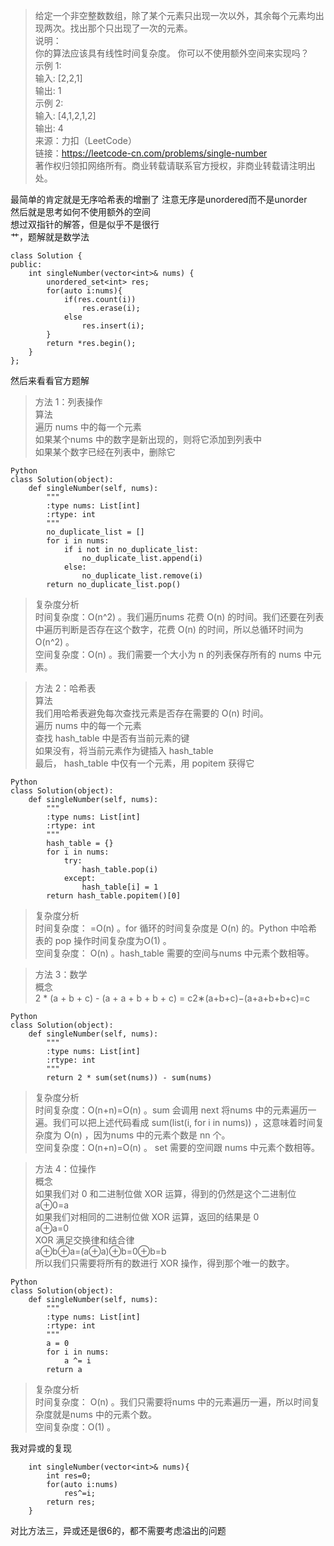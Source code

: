 > 给定一个非空整数数组，除了某个元素只出现一次以外，其余每个元素均出现两次。找出那个只出现了一次的元素。  
说明：  
你的算法应该具有线性时间复杂度。 你可以不使用额外空间来实现吗？  
示例 1:  
输入: [2,2,1]  
输出: 1  
示例 2:  
输入: [4,1,2,1,2]  
输出: 4  
来源：力扣（LeetCode）  
链接：https://leetcode-cn.com/problems/single-number  
著作权归领扣网络所有。商业转载请联系官方授权，非商业转载请注明出处。  
   
最简单的肯定就是无序哈希表的增删了 注意无序是unordered而不是unorder  
然后就是思考如何不使用额外的空间  
想过双指针的解答，但是似乎不是很行  
艹，题解就是数学法  
  
```
class Solution {
public:
    int singleNumber(vector<int>& nums) {
        unordered_set<int> res;
        for(auto i:nums){
            if(res.count(i))
                res.erase(i);
            else
                res.insert(i);
        }
        return *res.begin();
    }
};
```

然后来看看官方题解  
> 方法 1：列表操作  
算法  
遍历 nums 中的每一个元素  
如果某个nums 中的数字是新出现的，则将它添加到列表中  
如果某个数字已经在列表中，删除它  
```
Python
class Solution(object):
    def singleNumber(self, nums):
        """
        :type nums: List[int]
        :rtype: int
        """
        no_duplicate_list = []
        for i in nums:
            if i not in no_duplicate_list:
                no_duplicate_list.append(i)
            else:
                no_duplicate_list.remove(i)
        return no_duplicate_list.pop()
```
> 复杂度分析  
时间复杂度：O(n^2) 。我们遍历nums 花费 O(n) 的时间。我们还要在列表中遍历判断是否存在这个数字，花费 O(n) 的时间，所以总循环时间为 O(n^2) 。  
空间复杂度：O(n) 。我们需要一个大小为 n 的列表保存所有的 nums 中元素。  
  
> 方法 2：哈希表  
算法  
我们用哈希表避免每次查找元素是否存在需要的 O(n) 时间。  
遍历 nums 中的每一个元素  
查找 hash_table 中是否有当前元素的键  
如果没有，将当前元素作为键插入 hash_table  
最后， hash_table 中仅有一个元素，用 popitem 获得它  
```
Python
class Solution(object):
    def singleNumber(self, nums):
        """
        :type nums: List[int]
        :rtype: int
        """
        hash_table = {}
        for i in nums:
            try:
                hash_table.pop(i)
            except:
                hash_table[i] = 1
        return hash_table.popitem()[0]
```
> 复杂度分析  
时间复杂度： =O(n) 。for 循环的时间复杂度是 O(n) 的。Python 中哈希表的 pop 操作时间复杂度为O(1) 。  
空间复杂度： O(n) 。hash_table 需要的空间与nums 中元素个数相等。  
  
> 方法 3：数学  
概念  
2 * (a + b + c) - (a + a + b + b + c) = c2∗(a+b+c)−(a+a+b+b+c)=c  
```
Python
class Solution(object):
    def singleNumber(self, nums):
        """
        :type nums: List[int]
        :rtype: int
        """
        return 2 * sum(set(nums)) - sum(nums)
```
> 复杂度分析  
时间复杂度：O(n+n)=O(n) 。sum 会调用 next 将nums 中的元素遍历一遍。我们可以把上述代码看成 sum(list(i, for i in nums)) ，这意味着时间复杂度为 O(n) ，因为nums 中的元素个数是 nn 个。  
空间复杂度：O(n+n)=O(n) 。 set 需要的空间跟 nums 中元素个数相等。  

> 方法 4：位操作  
概念   
如果我们对 0 和二进制位做 XOR 运算，得到的仍然是这个二进制位   
a⊕0=a     
如果我们对相同的二进制位做 XOR 运算，返回的结果是 0   
a⊕a=0  
XOR 满足交换律和结合律   
a⊕b⊕a=(a⊕a)⊕b=0⊕b=b   
所以我们只需要将所有的数进行 XOR 操作，得到那个唯一的数字。  
```
Python
class Solution(object):
    def singleNumber(self, nums):
        """
        :type nums: List[int]
        :rtype: int
        """
        a = 0
        for i in nums:
            a ^= i
        return a
```
> 复杂度分析  
时间复杂度： O(n) 。我们只需要将nums 中的元素遍历一遍，所以时间复杂度就是nums 中的元素个数。    
空间复杂度：O(1) 。   

我对异或的复现   
```
    int singleNumber(vector<int>& nums){
        int res=0;
        for(auto i:nums)
            res^=i;
        return res;
    }      
```
对比方法三，异或还是很6的，都不需要考虑溢出的问题  

